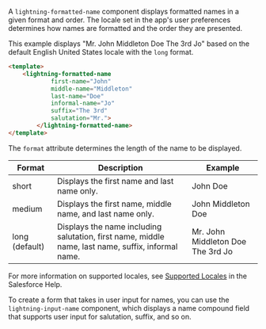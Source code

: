 A `lightning-formatted-name` component displays formatted names in a given
format and order. The locale set in the app's user preferences determines how
names are formatted and the order they are presented.

This example displays "Mr. John Middleton Doe The 3rd Jo" based on the
default English United States locale with the `long` format.

```html
<template>
    <lightning-formatted-name
            first-name="John"
            middle-name="Middleton"
            last-name="Doe"
            informal-name="Jo"
            suffix="The 3rd"
            salutation="Mr.">
        </lightning-formatted-name>
</template>
```
The `format` attribute determines the length of the name to be displayed.

Format|Description|Example
-----|-----|-----
short|Displays the first name and last name only.|John Doe
medium|Displays the first name, middle name, and last name only.|John Middleton Doe
long (default)|Displays the name including salutation, first name, middle name, last name, suffix, informal name.|Mr. John Middleton Doe The 3rd Jo

For more information on supported locales, see
[Supported Locales](https://help.salesforce.com/articleView?id=admin_supported_locales.htm)
in the Salesforce Help.

To create a form that takes in user input for names, you can use the
`lightning-input-name` component, which displays a name compound field that
supports user input for salutation, suffix, and so on.
